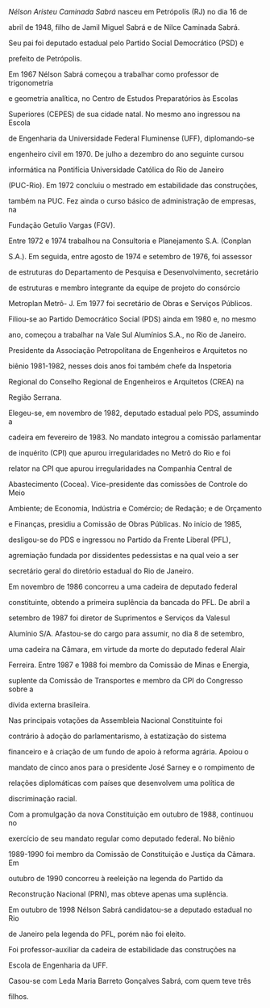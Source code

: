 

*Nélson Aristeu Caminada Sabrá* nasceu em Petrópolis (RJ) no dia 16 de

abril de 1948, filho de Jamil Miguel Sabrá e de Nilce Caminada Sabrá.

Seu pai foi deputado estadual pelo Partido Social Democrático (PSD) e

prefeito de Petrópolis.



Em 1967 Nélson Sabrá começou a trabalhar como professor de trigonometria

e geometria analítica, no Centro de Estudos Preparatórios às Escolas

Superiores (CEPES) de sua cidade natal. No mesmo ano ingressou na Escola

de Engenharia da Universidade Federal Fluminense (UFF), diplomando-se

engenheiro civil em 1970. De julho a dezembro do ano seguinte cursou

informática na Pontifícia Universidade Católica do Rio de Janeiro

(PUC-Rio). Em 1972 concluiu o mestrado em estabilidade das construções,

também na PUC. Fez ainda o curso básico de administração de empresas, na

Fundação Getulio Vargas (FGV).



Entre 1972 e 1974 trabalhou na Consultoria e Planejamento S.A. (Conplan

S.A.). Em seguida, entre agosto de 1974 e setembro de 1976, foi assessor

de estruturas do Departamento de Pesquisa e Desenvolvimento, secretário

de estruturas e membro integrante da equipe de projeto do consórcio

Metroplan Metrô- J. Em 1977 foi secretário de Obras e Serviços Públicos.



Filiou-se ao Partido Democrático Social (PDS) ainda em 1980 e, no mesmo

ano, começou a trabalhar na Vale Sul Alumínios S.A., no Rio de Janeiro.

Presidente da Associação Petropolitana de Engenheiros e Arquitetos no

biênio 1981-1982, nesses dois anos foi também chefe da Inspetoria

Regional do Conselho Regional de Engenheiros e Arquitetos (CREA) na

Região Serrana.



Elegeu-se, em novembro de 1982, deputado estadual pelo PDS, assumindo a

cadeira em fevereiro de 1983. No mandato integrou a comissão parlamentar

de inquérito (CPI) que apurou irregularidades no Metrô do Rio e foi

relator na CPI que apurou irregularidades na Companhia Central de

Abastecimento (Cocea). Vice-presidente das comissões de Controle do Meio

Ambiente; de Economia, Indústria e Comércio; de Redação; e de Orçamento

e Finanças, presidiu a Comissão de Obras Públicas. No início de 1985,

desligou-se do PDS e ingressou no Partido da Frente Liberal (PFL),

agremiação fundada por dissidentes pedessistas e na qual veio a ser

secretário geral do diretório estadual do Rio de Janeiro.



Em novembro de 1986 concorreu a uma cadeira de deputado federal

constituinte, obtendo a primeira suplência da bancada do PFL. De abril a

setembro de 1987 foi diretor de Suprimentos e Serviços da Valesul

Alumínio S/A. Afastou-se do cargo para assumir, no dia 8 de setembro,

uma cadeira na Câmara, em virtude da morte do deputado federal Alair

Ferreira. Entre 1987 e 1988 foi membro da Comissão de Minas e Energia,

suplente da Comissão de Transportes e membro da CPI do Congresso sobre a

dívida externa brasileira.



Nas principais votações da Assembleia Nacional Constituinte foi

contrário à adoção do parlamentarismo, à estatização do sistema

financeiro e à criação de um fundo de apoio à reforma agrária. Apoiou o

mandato de cinco anos para o presidente José Sarney e o rompimento de

relações diplomáticas com países que desenvolvem uma política de

discriminação racial.



Com a promulgação da nova Constituição em outubro de 1988, continuou no

exercício de seu mandato regular como deputado federal. No biênio

1989-1990 foi membro da Comissão de Constituição e Justiça da Câmara. Em

outubro de 1990 concorreu à reeleição na legenda do Partido da

Reconstrução Nacional (PRN), mas obteve apenas uma suplência.



Em outubro de 1998 Nélson Sabrá candidatou-se a deputado estadual no Rio

de Janeiro pela legenda do PFL, porém não foi eleito.



Foi professor-auxiliar da cadeira de estabilidade das construções na

Escola de Engenharia da UFF.



Casou-se com Leda Maria Barreto Gonçalves Sabrá, com quem teve três

filhos.




